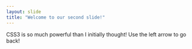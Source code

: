 ```yaml
---
layout: slide
title: "Welcome to our second slide!"
---
```

CSS3 is so much powerful than I initially thought!
Use the left arrow to go back!
